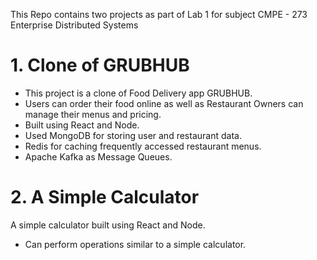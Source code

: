 This Repo contains two projects as part of Lab 1 for subject CMPE - 273 Enterprise Distributed Systems

# 1. Clone of GRUBHUB
- This project is a clone of Food Delivery app GRUBHUB.
- Users can order their food online as well as Restaurant Owners can manage their menus and pricing.
- Built using React and Node.
- Used MongoDB for storing user and restaurant data.
- Redis for caching frequently accessed restaurant menus.
- Apache Kafka as Message Queues.

# 2. A Simple Calculator
A simple calculator built using React and Node.
- Can perform operations similar to a simple calculator.
